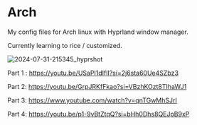 # Arch
My config files for Arch linux with Hyprland window manager.

Currently learning to rice / customized.

![2024-07-31-215345_hyprshot](https://github.com/user-attachments/assets/f279e48d-450f-466e-bb7e-949bc09c8be7)



Part 1 : https://youtu.be/USaPI1dIflI?si=2j6sta60Ue4SZbz3

Part 2: https://youtu.be/GrpJRKfFkao?si=VBzhKOzt8TIhaWJ1

Part 3: https://www.youtube.com/watch?v=qnTGwMhSJrI

Part 4: https://youtu.be/p1-9vBtZtqQ?si=bHh0Dhs8QEJpB9xP

